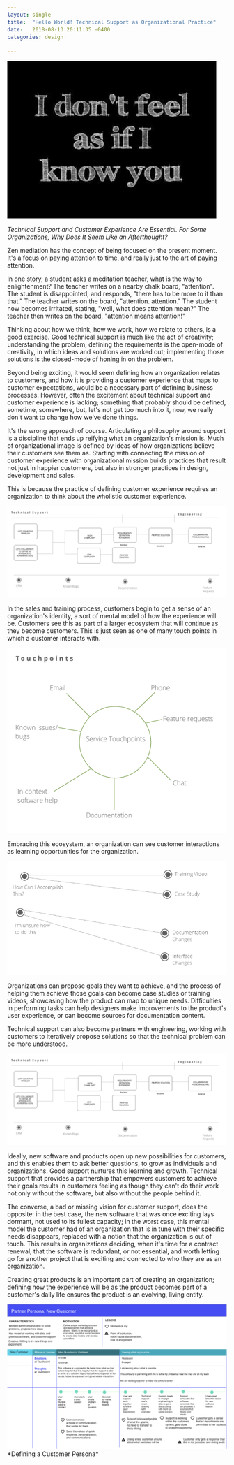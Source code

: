 ```yaml
---
layout: single
title:  "Hello World! Technical Support as Organizational Practice"
date:   2018-08-13 20:11:35 -0400
categories: design

---
```


<img src="../assets/img/hello.jpg" />

*Technical Support and Customer Experience Are Essential. For Some Organizations, Why Does It Seem Like an Afterthought?*

Zen mediation has the concept of being focused on the present moment.  It's a focus on paying attention to time, and really just to the art of paying attention.

In one story, a student asks a meditation teacher, what is the way to enlightenment? The teacher writes on a nearby chalk board, "attention".  The student is disappointed, and responds, "there has to be more to it than that."  The teacher writes on the board, "attention. attention."  The student now becomes irritated, stating, "well, what does attention mean?"  The teacher then writes on the board, "attention means attention!"

Thinking about how we think, how we work, how we relate to others, is a good exercise. Good technical support is much like the act of creativity; understanding the problem, defining the requirements is the open-mode of creativity, in which ideas and solutions are worked out; implementing those solutions is the closed-mode of honing in on the problem.

Beyond being exciting, it would seem defining how an organization relates to customers, and how it is providing a customer experience that maps to customer expectations, would be a necessary part of defining business processes.  However, often the excitement about technical support and customer experience is lacking; something that probably should be defined, sometime, somewhere, but, let's not get too much into it, now, we really don't want to change how we've done things.

It's the wrong approach of course. Articulating a philosophy around support is a discipline that ends up reifying what an organization's mission is.  Much of organizational image is defined by ideas of how organizations believe their customers see them as. Starting with connecting the mission of customer experience with organizational mission builds practices that result not just in happier customers, but also in stronger practices in design, development and sales.

This is because the practice of defining customer experience requires an organization to think about the wholistic customer experience.

<img src="../assets/img/customerJourney.png" />

In the sales and training process, customers begin to get a sense of an organization's identity, a sort of mental model of how the experience will be.  Customers see this as part of a larger ecosystem that will continue as they become customers.  This is just seen as one of many touch points in which a customer interacts with.

<img src="../assets/img/touchpoints.png" />

Embracing this ecosystem, an organization can see customer interactions as learning opportunities for the organization.

<img src="../assets/img/connectedexperiences.png" />

Organizations can propose goals they want to achieve, and the process of helping them achieve those goals can become case studies or training videos, showcasing how the product can map to unique needs.  Difficulties in performing tasks can help designers make improvements to the product's user experience, or can become sources for documentation content.

Technical support can also become partners with engineering, working with customers to iteratively propose solutions so that the technical problem can be more understood.

<img src="../assets/img/engineering.png" />

Ideally, new software and products open up new possibilities for customers, and this enables them to ask better questions, to grow as individuals and organizations.  Good support nurtures this learning and growth. Technical support that provides a partnership that empowers customers to achieve their goals results in customers feeling as though they can't do their work not only without the software, but also without the people behind it.

The converse, a bad or missing vision for customer support, does the opposite: in the best case, the new software that was once exciting lays dormant, not used to its fullest capacity; in the worst case, this mental model the customer had of an organization that is in tune with their specific needs disappears, replaced with a notion that the organization is out of touch.  This results in organizations deciding, when it's time for a contract renewal, that the software is redundant, or not essential, and worth letting go for another project that is exciting and connected to who they are as an organization.

Creating great products is an important part of creating an organization; defining how the experience will be as the product becomes part of a customer's daily life ensures the product is an evolving, living entity.  

<img src="../assets/img/persona.png" />
*Defining a Customer Persona*
